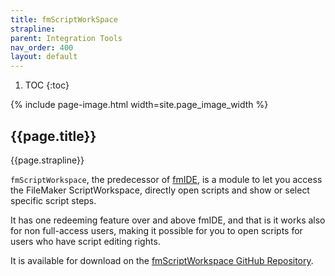 ```yaml
---
title: fmScriptWorkSpace
strapline: 
parent: Integration Tools
nav_order: 400
layout: default
---
```

1. TOC
{:toc}

{% include page-image.html width=site.page_image_width %}

## {{page.title}}

{{page.strapline}}

`fmScriptWorkspace`, the predecessor of [fmIDE](fmide.html), is a module to let you access the FileMaker ScriptWorkspace, directly open scripts and show or select specific script steps.

It has one redeeming feature over and above fmIDE, and that is it works also for non full-access users, making it possible for you to open scripts for users who have script editing rights.

It is available for download on the [fmScriptWorkspace GitHub Repository](http://github.com/mrwatson-de/fmScriptWorkspace).